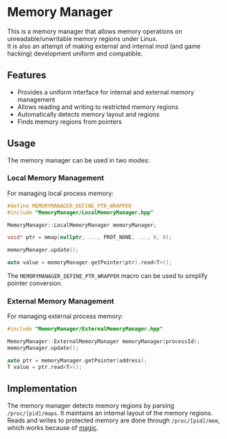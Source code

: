 # Memory Manager

This is a memory manager that allows memory operations on unreadable/unwritable memory regions under Linux.  
It is also an attempt of making external and internal mod (and game hacking) development uniform and compatible.

## Features

- Provides a uniform interface for internal and external memory management
- Allows reading and writing to restricted memory regions
- Automatically detects memory layout and regions
- Finds memory regions from pointers

## Usage

The memory manager can be used in two modes:

### Local Memory Management

For managing local process memory:

```c++
#define MEMORYMANAGER_DEFINE_PTR_WRAPPER
#include "MemoryManager/LocalMemoryManager.hpp" 

MemoryManager::LocalMemoryManager memoryManager;

void* ptr = mmap(nullptr, ..., PROT_NONE, ..., 0, 0); 

memoryManager.update();

auto value = memoryManager.getPointer(ptr).read<T>();
```

The `MEMORYMANAGER_DEFINE_PTR_WRAPPER` macro can be used to simplify pointer conversion.

### External Memory Management

For managing external process memory:

```c++
#include "MemoryManager/ExternalMemoryManager.hpp"

MemoryManager::ExternalMemoryManager memoryManager(processId);
memoryManager.update();

auto ptr = memoryManager.getPointer(address);
T value = ptr.read<T>();
```

## Implementation

The memory manager detects memory regions by parsing `/proc/[pid]/maps`. It maintains an internal layout of the memory regions.  
Reads and writes to protected memory are done through `/proc/[pid]/mem`, which works because of [magic](https://offlinemark.com/2021/05/12/an-obscure-quirk-of-proc/).
